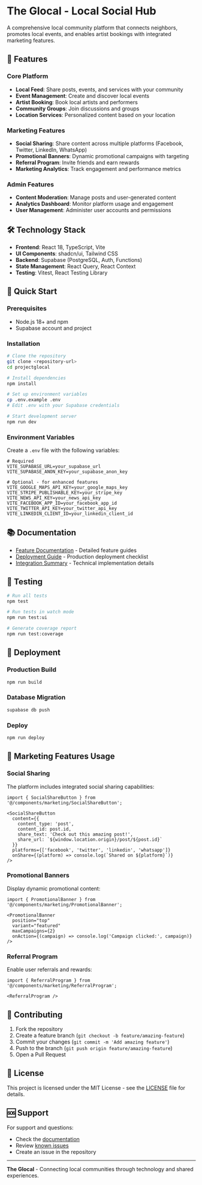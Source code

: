# The Glocal - Local Social Hub

A comprehensive local community platform that connects neighbors, promotes local events, and enables artist bookings with integrated marketing features.

## 🚀 Features

### Core Platform
- **Local Feed**: Share posts, events, and services with your community
- **Event Management**: Create and discover local events
- **Artist Booking**: Book local artists and performers
- **Community Groups**: Join discussions and groups
- **Location Services**: Personalized content based on your location

### Marketing Features
- **Social Sharing**: Share content across multiple platforms (Facebook, Twitter, LinkedIn, WhatsApp)
- **Promotional Banners**: Dynamic promotional campaigns with targeting
- **Referral Program**: Invite friends and earn rewards
- **Marketing Analytics**: Track engagement and performance metrics

### Admin Features
- **Content Moderation**: Manage posts and user-generated content
- **Analytics Dashboard**: Monitor platform usage and engagement
- **User Management**: Administer user accounts and permissions

## 🛠️ Technology Stack

- **Frontend**: React 18, TypeScript, Vite
- **UI Components**: shadcn/ui, Tailwind CSS
- **Backend**: Supabase (PostgreSQL, Auth, Functions)
- **State Management**: React Query, React Context
- **Testing**: Vitest, React Testing Library

## 🚀 Quick Start

### Prerequisites
- Node.js 18+ and npm
- Supabase account and project

### Installation

```bash
# Clone the repository
git clone <repository-url>
cd projectglocal

# Install dependencies
npm install

# Set up environment variables
cp .env.example .env
# Edit .env with your Supabase credentials

# Start development server
npm run dev
```

### Environment Variables

Create a `.env` file with the following variables:

```env
# Required
VITE_SUPABASE_URL=your_supabase_url
VITE_SUPABASE_ANON_KEY=your_supabase_anon_key

# Optional - for enhanced features
VITE_GOOGLE_MAPS_API_KEY=your_google_maps_key
VITE_STRIPE_PUBLISHABLE_KEY=your_stripe_key
VITE_NEWS_API_KEY=your_news_api_key
VITE_FACEBOOK_APP_ID=your_facebook_app_id
VITE_TWITTER_API_KEY=your_twitter_api_key
VITE_LINKEDIN_CLIENT_ID=your_linkedin_client_id
```

## 📚 Documentation

- [Feature Documentation](./docs/features/) - Detailed feature guides
- [Deployment Guide](./DEPLOYMENT_CHECKLIST.md) - Production deployment checklist
- [Integration Summary](./FINAL_INTEGRATION_SUMMARY.md) - Technical implementation details

## 🧪 Testing

```bash
# Run all tests
npm test

# Run tests in watch mode
npm run test:ui

# Generate coverage report
npm run test:coverage
```

## 🚀 Deployment

### Production Build
```bash
npm run build
```

### Database Migration
```bash
supabase db push
```

### Deploy
```bash
npm run deploy
```

## 📱 Marketing Features Usage

### Social Sharing
The platform includes integrated social sharing capabilities:

```tsx
import { SocialShareButton } from '@/components/marketing/SocialShareButton';

<SocialShareButton
  content={{
    content_type: 'post',
    content_id: post.id,
    share_text: 'Check out this amazing post!',
    share_url: `${window.location.origin}/post/${post.id}`
  }}
  platforms={['facebook', 'twitter', 'linkedin', 'whatsapp']}
  onShare={(platform) => console.log(`Shared on ${platform}`)}
/>
```

### Promotional Banners
Display dynamic promotional content:

```tsx
import { PromotionalBanner } from '@/components/marketing/PromotionalBanner';

<PromotionalBanner
  position="top"
  variant="featured"
  maxCampaigns={2}
  onAction={(campaign) => console.log('Campaign clicked:', campaign)}
/>
```

### Referral Program
Enable user referrals and rewards:

```tsx
import { ReferralProgram } from '@/components/marketing/ReferralProgram';

<ReferralProgram />
```

## 🤝 Contributing

1. Fork the repository
2. Create a feature branch (`git checkout -b feature/amazing-feature`)
3. Commit your changes (`git commit -m 'Add amazing feature'`)
4. Push to the branch (`git push origin feature/amazing-feature`)
5. Open a Pull Request

## 📄 License

This project is licensed under the MIT License - see the [LICENSE](LICENSE) file for details.

## 🆘 Support

For support and questions:
- Check the [documentation](./docs/)
- Review [known issues](./docs/features/CODE_REVIEW.md)
- Create an issue in the repository

---

**The Glocal** - Connecting local communities through technology and shared experiences.
